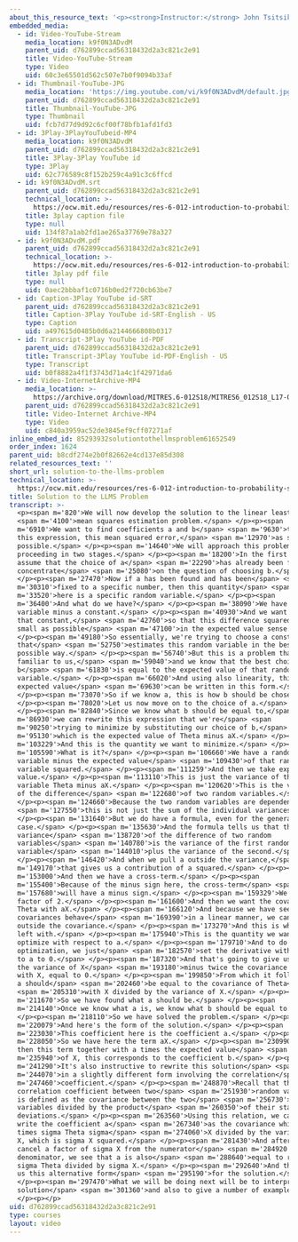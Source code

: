 ```yaml
---
about_this_resource_text: '<p><strong>Instructor:</strong> John Tsitsiklis</p>'
embedded_media:
  - id: Video-YouTube-Stream
    media_location: k9f0N3ADvdM
    parent_uid: d762899ccad56318432d2a3c821c2e91
    title: Video-YouTube-Stream
    type: Video
    uid: 60c3e65501d562c507e7b0f9094b33af
  - id: Thumbnail-YouTube-JPG
    media_location: 'https://img.youtube.com/vi/k9f0N3ADvdM/default.jpg'
    parent_uid: d762899ccad56318432d2a3c821c2e91
    title: Thumbnail-YouTube-JPG
    type: Thumbnail
    uid: fcb7d77d9d92c6cf00f78bfb1afd1fd3
  - id: 3Play-3PlayYouTubeid-MP4
    media_location: k9f0N3ADvdM
    parent_uid: d762899ccad56318432d2a3c821c2e91
    title: 3Play-3Play YouTube id
    type: 3Play
    uid: 62c776589c8f152b259c4a91c3c6ffcd
  - id: k9f0N3ADvdM.srt
    parent_uid: d762899ccad56318432d2a3c821c2e91
    technical_location: >-
      https://ocw.mit.edu/resources/res-6-012-introduction-to-probability-spring-2018/part-ii-inference-limit-theorems/solution-to-the-llms-problem/k9f0N3ADvdM.srt
    title: 3play caption file
    type: null
    uid: 134f87a1ab2fd1ae265a37769e78a327
  - id: k9f0N3ADvdM.pdf
    parent_uid: d762899ccad56318432d2a3c821c2e91
    technical_location: >-
      https://ocw.mit.edu/resources/res-6-012-introduction-to-probability-spring-2018/part-ii-inference-limit-theorems/solution-to-the-llms-problem/k9f0N3ADvdM.pdf
    title: 3play pdf file
    type: null
    uid: 0aec2bbbaf1c0716b0ed2f720cb63be7
  - id: Caption-3Play YouTube id-SRT
    parent_uid: d762899ccad56318432d2a3c821c2e91
    title: Caption-3Play YouTube id-SRT-English - US
    type: Caption
    uid: a497615d0485b0d6a2144666808b0317
  - id: Transcript-3Play YouTube id-PDF
    parent_uid: d762899ccad56318432d2a3c821c2e91
    title: Transcript-3Play YouTube id-PDF-English - US
    type: Transcript
    uid: b0f8882a4f1f3743d71a4c1f42971da6
  - id: Video-InternetArchive-MP4
    media_location: >-
      https://archive.org/download/MITRES.6-012S18/MITRES6_012S18_L17-03_300k.mp4
    parent_uid: d762899ccad56318432d2a3c821c2e91
    title: Video-Internet Archive-MP4
    type: Video
    uid: c840a3959ac52de3845ef9cff07271af
inline_embed_id: 85293932solutiontothellmsproblem61652549
order_index: 1624
parent_uid: b8cdf274e2b0f82662e4cd137e85d308
related_resources_text: ''
short_url: solution-to-the-llms-problem
technical_location: >-
  https://ocw.mit.edu/resources/res-6-012-introduction-to-probability-spring-2018/part-ii-inference-limit-theorems/solution-to-the-llms-problem
title: Solution to the LLMS Problem
transcript: >-
  <p><span m='820'>We will now develop the solution to the linear least</span>
  <span m='4100'>mean squares estimation problem.</span> </p><p><span
  m='6910'>We want to find coefficients a and b</span> <span m='9630'>that make
  this expression, this mean squared error,</span> <span m='12970'>as small as
  possible.</span> </p><p><span m='14640'>We will approach this problem by
  proceeding in two stages.</span> </p><p><span m='18200'>In the first stage, we
  assume that the choice of a</span> <span m='22290'>has already been found and
  concentrate</span> <span m='25080'>on the question of choosing b.</span>
  </p><p><span m='27470'>Now if a has been found and has been</span> <span
  m='30310'>fixed to a specific number, then this quantity</span> <span
  m='33520'>here is a specific random variable.</span> </p><p><span
  m='36400'>And what do we have?</span> </p><p><span m='38090'>We have a random
  variable minus a constant.</span> </p><p><span m='40930'>And we want to choose
  that constant,</span> <span m='42760'>so that this difference squared is as
  small as possible</span> <span m='47100'>in the expected value sense.</span>
  </p><p><span m='49180'>So essentially, we're trying to choose a constant b
  that</span> <span m='52750'>estimates this random variable in the best
  possible way.</span> </p><p><span m='56740'>But this is a problem that's
  familiar to us,</span> <span m='59040'>and we know that the best choice of
  b</span> <span m='61830'>is equal to the expected value of that random
  variable.</span> </p><p><span m='66020'>And using also linearity, this
  expected value</span> <span m='69630'>can be written in this form.</span>
  </p><p><span m='73070'>So if we know a, this is how b should be chosen.</span>
  </p><p><span m='78020'>Let us now move on to the choice of a.</span>
  </p><p><span m='82840'>Since we know what b should be equal to,</span> <span
  m='86930'>we can rewrite this expression that we're</span> <span
  m='90250'>trying to minimize by substituting our choice of b,</span> <span
  m='95130'>which is the expected value of Theta minus aX.</span> </p><p><span
  m='103229'>And this is the quantity we want to minimize.</span> </p><p><span
  m='105590'>What is it?</span> </p><p><span m='106660'>We have a random
  variable minus the expected value</span> <span m='109430'>of that random
  variable squared.</span> </p><p><span m='111259'>And then we take expected
  value.</span> </p><p><span m='113110'>This is just the variance of the random
  variable Theta minus aX.</span> </p><p><span m='120620'>This is the variance
  of the difference</span> <span m='122680'>of two random variables.</span>
  </p><p><span m='124660'>Because the two random variables are dependent,</span>
  <span m='127550'>this is not just the sum of the individual variances.</span>
  </p><p><span m='131640'>But we do have a formula, even for the general
  case.</span> </p><p><span m='135630'>And the formula tells us that the
  variance</span> <span m='138720'>of the difference of two random
  variables</span> <span m='140780'>is the variance of the first random
  variable</span> <span m='144010'>plus the variance of the second.</span>
  </p><p><span m='146420'>And when we pull a outside the variance,</span> <span
  m='149170'>that gives us a contribution of a squared.</span> </p><p><span
  m='153000'>And then we have a cross-term.</span> </p><p><span
  m='155400'>Because of the minus sign here, the cross-term</span> <span
  m='157680'>will have a minus sign.</span> </p><p><span m='159329'>We have a
  factor of 2.</span> </p><p><span m='161600'>And then we want the covariance of
  Theta with aX.</span> </p><p><span m='166120'>And because we have seen that
  covariances behave</span> <span m='169390'>in a linear manner, we can pull a
  outside the covariance.</span> </p><p><span m='173270'>And this is what we are
  left with.</span> </p><p><span m='175940'>This is the quantity we want to
  optimize with respect to a.</span> </p><p><span m='179710'>And to do this
  optimization, we just</span> <span m='182570'>set the derivative with respect
  to a to 0.</span> </p><p><span m='187320'>And that's going to give us 2a times
  the variance of X</span> <span m='193180'>minus twice the covariance of Theta
  with X, equal to 0.</span> </p><p><span m='199850'>From which it follows that
  a should</span> <span m='202460'>be equal to the covariance of Theta</span>
  <span m='205310'>with X divided by the variance of X.</span> </p><p><span
  m='211670'>So we have found what a should be.</span> </p><p><span
  m='214140'>Once we know what a is, we know what b should be equal to.</span>
  </p><p><span m='218110'>So we have solved the problem.</span> </p><p><span
  m='220079'>And here's the form of the solution.</span> </p><p><span
  m='223030'>This coefficient here is the coefficient a.</span> </p><p><span
  m='228050'>So we have here the term aX.</span> </p><p><span m='230990'>And
  then this term together with a times the expected value</span> <span
  m='235940'>of X, this corresponds to the coefficient b.</span> </p><p><span
  m='241290'>It's also instructive to rewrite this solution</span> <span
  m='244070'>in a slightly different form involving the correlation</span> <span
  m='247460'>coefficient.</span> </p><p><span m='248870'>Recall that the
  correlation coefficient between two</span> <span m='251930'>random variables
  is defined as the covariance between the two</span> <span m='256730'>random
  variables divided by the product</span> <span m='260350'>of their standard
  deviations.</span> </p><p><span m='263560'>Using this relation, we can now
  write the coefficient a</span> <span m='267340'>as the covariance which is who
  times sigma Theta sigma</span> <span m='274060'>X divided by the variance of
  X, which is sigma X squared.</span> </p><p><span m='281430'>And after we
  cancel a factor of sigma X from the numerator</span> <span m='284920'>and the
  denominator, we see that a is also</span> <span m='288640'>equal to rho times
  sigma Theta divided by sigma X.</span> </p><p><span m='292640'>And this gives
  us this alternative form</span> <span m='295190'>for the solution.</span>
  </p><p><span m='297470'>What we will be doing next will be to interpret this
  solution</span> <span m='301360'>and also to give a number of examples.</span>
  </p><p></p>
uid: d762899ccad56318432d2a3c821c2e91
type: courses
layout: video
---
```

